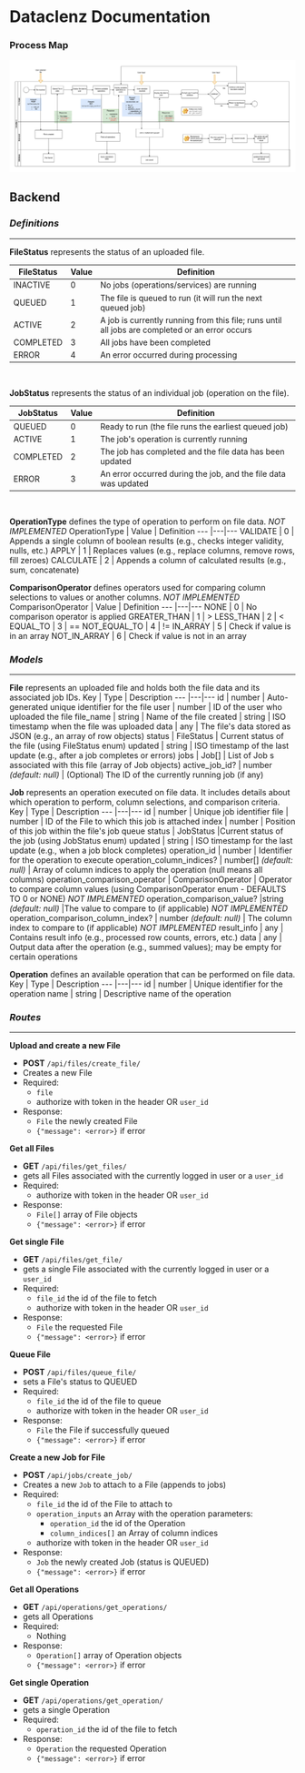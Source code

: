 # Dataclenz Documentation

### Process Map

<img src ="charts/Dataclenz ProcessMap.drawio (1).png">


## Backend


### *Definitions*
---

**FileStatus** represents the status of an uploaded file.

   FileStatus | Value | Definition
   --- |---|---
   INACTIVE | 0 | No jobs (operations/services) are running
   QUEUED | 1 | The file is queued to run (it will run the next queued job)
   ACTIVE | 2 | A job is currently running from this file; runs until all jobs are completed or an error occurs
   COMPLETED | 3 |All jobs have been completed
   ERROR | 4 | An error occurred during processing
<br/>
 
**JobStatus** represents the status of an individual job (operation on the file).

  JobStatus | Value | Definition
  --- |---|---
  QUEUED | 0 |Ready to run (the file runs the earliest queued job)
  ACTIVE | 1 | The job's operation is currently running
  COMPLETED | 2 | The job has completed and the file data has been updated
  ERROR | 3 | An error occurred during the job, and the file data was updated
<br/>

**OperationType** defines the type of operation to perform on file data.
 *NOT IMPLEMENTED*
   OperationType | Value | Definition
   --- |---|---
   VALIDATE | 0 | Appends a single column of boolean results (e.g., checks integer validity, nulls, etc.)
   APPLY | 1 | Replaces values (e.g., replace columns, remove rows, fill zeroes)
   CALCULATE | 2 | Appends a column of calculated results (e.g., sum, concatenate)
<br/>

**ComparisonOperator** defines operators used for comparing column selections to values or another columns.
 *NOT IMPLEMENTED*
   ComparisonOperator | Value | Definition
   --- |---|---
   NONE | 0 | No comparison operator is applied
   GREATER_THAN | 1 | >
   LESS_THAN | 2 | <
   EQUAL_TO | 3 | ==
   NOT_EQUAL_TO | 4 | !=
   IN_ARRAY | 5 | Check if value is in an array
   NOT_IN_ARRAY | 6 | Check if value is not in an array
<br/>

### *Models*
---

**File** represents an uploaded file and holds both the file data and its associated job IDs.
  Key | Type | Description
  --- |---|---
  id | number | Auto-generated unique identifier for the file
  user | number | ID of the user who uploaded the file
  file_name | string | Name of the file
  created | string | ISO timestamp when the file was uploaded
  data | any | The file's data stored as JSON (e.g., an array of row objects)
  status | FileStatus | Current status of the file (using FileStatus enum)
  updated | string | ISO timestamp of the last update (e.g., after a job completes or errors)
  jobs | Job[] | List of Job s associated with this file (array of Job objects)
  active_job_id? | number *(default: null)* | (Optional) The ID of the currently running job (if any)
<br/>


**Job** represents an operation executed on file data. It includes details about which operation to perform, column selections, and comparison criteria.
  Key | Type | Description
  --- |---|---
  id | number | Unique job identifier
  file | number | ID of the File to which this job is attached
  index | number | Position of this job within the file's job queue
  status | JobStatus |Current status of the job (using JobStatus enum)
  updated | string | ISO timestamp for the last update (e.g., when a job block completes)
  operation_id | number | Identifier for the operation to execute
  operation_column_indices? | number[] *(default: null)* | Array of column indices to apply the operation (null means all columns)
  operation_comparison_operator | ComparisonOperator | Operator to compare column values (using ComparisonOperator enum - DEFAULTS TO 0 or NONE) *NOT IMPLEMENTED*
  operation_comparison_value? |string *(default: null)* |The value to compare to (if applicable) *NOT IMPLEMENTED*
  operation_comparison_column_index? | number *(default: null)* | The column index to compare to (if applicable) *NOT IMPLEMENTED*
  result_info | any | Contains result info (e.g., processed row counts, errors, etc.)
  data | any | Output data after the operation (e.g., summed values); may be empty for certain operations
<br/>


**Operation** defines an available operation that can be performed on file data.
  Key | Type | Description
  --- |---|---
  id | number | Unique identifier for the operation
  name | string | Descriptive name of the operation
<br/>

### *Routes* 
---
**Upload and create a new File**
* **POST** `/api/files/create_file/`
* Creates a new File
* Required:
  * `file`
  * authorize with token in the header OR `user_id`
* Response:
  * `File` the newly created File
  * `{"message": <error>}` if error

**Get all Files**
* **GET** `/api/files/get_files/`
* gets all Files associated with the currently logged in user or a `user_id`
* Required:
  * authorize with token in the header OR `user_id`
* Response:
  * `File[]` array of File objects
  * `{"message": <error>}` if error

**Get single File**
* **GET** `/api/files/get_file/`
* gets a single File associated with the currently logged in user or a `user_id`
* Required:
  * `file_id` the id of the file to fetch
  * authorize with token in the header OR `user_id`
* Response:
  * `File` the requested File
  * `{"message": <error>}` if error

**Queue File**
* **POST** `/api/files/queue_file/`
* sets a File's status to QUEUED
* Required:
  * `file_id` the id of the file to queue
  * authorize with token in the header OR `user_id`
* Response:
  * `File` the File if successfully queued
  * `{"message": <error>}` if error

**Create a new Job for File**
* **POST** `/api/jobs/create_job/`
* Creates a new `Job` to attach to a File (appends to jobs)
* Required:
  * `file_id` the id of the File to attach to
  * `operation_inputs` an Array with the operation parameters:
    * `operation_id` the id of the Operation
    * `column_indices[]` an Array of column indices
  * authorize with token in the header OR `user_id`
* Response:
  * `Job` the newly created Job (status is QUEUED)
  * `{"message": <error>}` if error

**Get all Operations**
* **GET** `/api/operations/get_operations/`
* gets all Operations
* Required:
  * Nothing
* Response:
  * `Operation[]` array of Operation objects
  * `{"message": <error>}` if error

**Get single Operation**
* **GET** `/api/operations/get_operation/`
* gets a single Operation
* Required:
  * `operation_id` the id of the file to fetch
* Response:
  * `Operation` the requested Operation
  * `{"message": <error>}` if error


